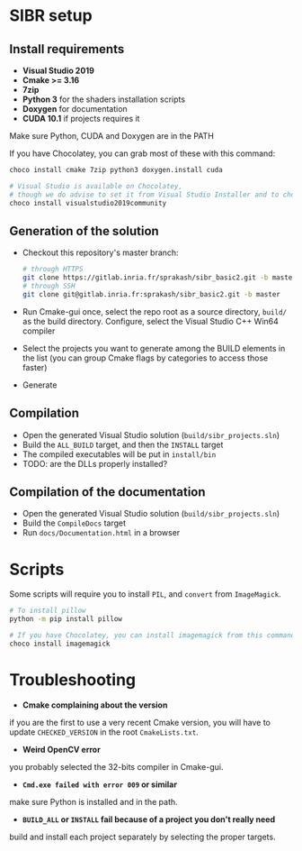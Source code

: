 # SIBR setup

## Install requirements

- **Visual Studio 2019**
- **Cmake >= 3.16**
- **7zip**
- **Python 3** for the shaders installation scripts
- **Doxygen** for documentation
- **CUDA 10.1** if projects requires it

Make sure Python, CUDA and Doxygen are in the PATH

If you have Chocolatey, you can grab most of these with this command:

```sh
choco install cmake 7zip python3 doxygen.install cuda

# Visual Studio is available on Chocolatey,
# though we do advise to set it from Visual Studio Installer and to choose your licensing accordingly
choco install visualstudio2019community
```

## Generation of the solution

- Checkout this repository's master branch:
  
  ```sh
  # through HTTPS
  git clone https://gitlab.inria.fr/sprakash/sibr_basic2.git -b master
  # through SSH
  git clone git@gitlab.inria.fr:sprakash/sibr_basic2.git -b master
  ```
- Run Cmake-gui once, select the repo root as a source directory, `build/` as the build directory. Configure, select the Visual Studio C++ Win64 compiler
- Select the projects you want to generate among the BUILD elements in the list (you can group Cmake flags by categories to access those faster)
- Generate

## Compilation

- Open the generated Visual Studio solution (`build/sibr_projects.sln`)
- Build the `ALL_BUILD` target, and then the `INSTALL` target
- The compiled executables will be put in `install/bin`
- TODO: are the DLLs properly installed?

## Compilation of the documentation

- Open the generated Visual Studio solution (`build/sibr_projects.sln`)
- Build the `CompileDocs` target
- Run `docs/Documentation.html` in a browser


# Scripts

Some scripts will require you to install `PIL`, and `convert` from `ImageMagick`.

```sh
# To install pillow
python -m pip install pillow

# If you have Chocolatey, you can install imagemagick from this command
choco install imagemagick
```

# Troubleshooting

- **Cmake complaining about the version**

if you are the first to use a very recent Cmake version, you will have to update `CHECKED_VERSION` in the root `CmakeLists.txt`.

- **Weird OpenCV error**

you probably selected the 32-bits compiler in Cmake-gui.

- **`Cmd.exe failed with error 009` or similar**

make sure Python is installed and in the path. 

- **`BUILD_ALL` or `INSTALL` fail because of a project you don't really need**

build and install each project separately by selecting the proper targets.
